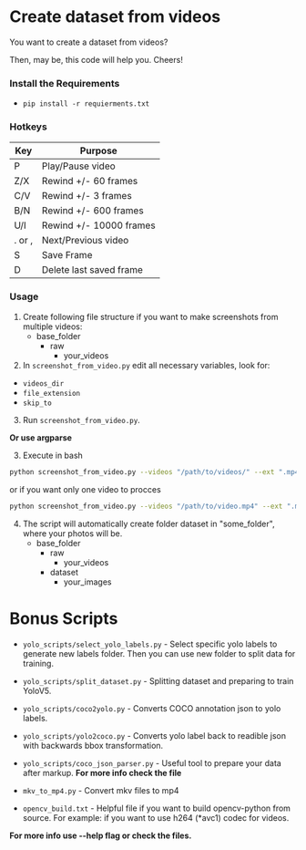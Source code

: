 # Create dataset from videos

You want to create a dataset from videos?

Then, may be, this code will help you. Cheers!

### Install the Requirements
- `pip install -r requierments.txt`

### Hotkeys
| Key    | Purpose                 |
|--------|-------------------------|
| P      | Play/Pause video        |
| Z/X    | Rewind +/- 60 frames    |
| C/V    | Rewind +/- 3 frames     | 
| B/N    | Rewind +/- 600 frames   | 
| U/I    | Rewind +/- 10000 frames |
| . or , | Next/Previous video     |
| S      | Save Frame              |
| D      | Delete last saved frame |

### Usage

1. Create following file structure if you want to make screenshots from multiple videos:
    - base_folder
      - raw
        - your_videos
2. In `screenshot_from_video.py` edit all necessary variables, look for:
- `videos_dir`
- `file_extension`
- `skip_to`
3. Run `screenshot_from_video.py`.

**Or use argparse**

3. Execute in bash

```bash
python screenshot_from_video.py --videos "/path/to/videos/" --ext ".mp4" --skip "3:14:15" 
```
    
or if you want only one video to procces 

```bash
python screenshot_from_video.py --videos "/path/to/video.mp4" --ext ".mp4" --skip "3:14:15"
```

4. The script will automatically create folder dataset in "some_folder", where your photos will be.
    - base_folder
      - raw
        - your_videos
      - dataset
        - your_images


# Bonus Scripts
- `yolo_scripts/select_yolo_labels.py` - Select specific yolo labels to generate new labels folder. Then you can use new folder to split data for training.
- `yolo_scripts/split_dataset.py` - Splitting dataset and preparing to train YoloV5.
- `yolo_scripts/coco2yolo.py` - Converts COCO annotation json to yolo labels.
- `yolo_scripts/yolo2coco.py` - Converts yolo label back to readible json with backwards bbox transformation.

- `yolo_scripts/coco_json_parser.py` - Useful tool to prepare your data after markup. <b>For more info check the file</b>

- `mkv_to_mp4.py` - Convert mkv files to mp4 
- `opencv_build.txt` - Helpful file if you want to build opencv-python from source. For example: if you want to use h264 (*avc1) codec for videos.

**For more info use --help flag or check the files.**
